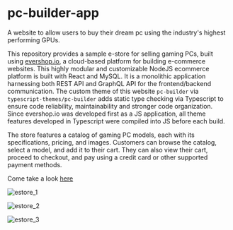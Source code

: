 # pc-builder-app
A website to allow users to buy their dream pc using the industry's highest performing GPUs.

This repository provides a sample e-store for selling gaming PCs, built using [evershop.io](https://evershop.io/), a cloud-based platform for building e-commerce websites. This highly modular and customizable NodeJS ecommerce platform is built with React and MySQL. It is a monolithic application harnessing both REST API and GraphQL API for the frontend/backend communication.
The custom theme of this website `pc-builder` via `typescript-themes/pc-builder` adds static type checking via Typescript to ensure code reliability, maintainability and stronger code organization. Since evershop.io was developed first as a JS application, all theme features developed in Typescript were compiled into JS before each build.

The store features a catalog of gaming PC models, each with its specifications, pricing, and images. Customers can browse the catalog, select a model, and add it to their cart. They can also view their cart, proceed to checkout, and pay using a credit card or other supported payment methods.

Come take a look [here](http://ec2-3-140-161-223.us-east-2.compute.amazonaws.com/)

![estore_1](https://user-images.githubusercontent.com/5247442/227706829-c4651b51-0ded-43ba-8f56-3aeb1e32cde2.png)

![estore_2](https://user-images.githubusercontent.com/5247442/227706889-b0a93fe9-4510-4c04-bdcf-6b53d3af3c3a.png)

![estore_3](https://user-images.githubusercontent.com/5247442/227706891-fd1730e4-2a16-4f59-9fc2-200d7d9b382f.png)
